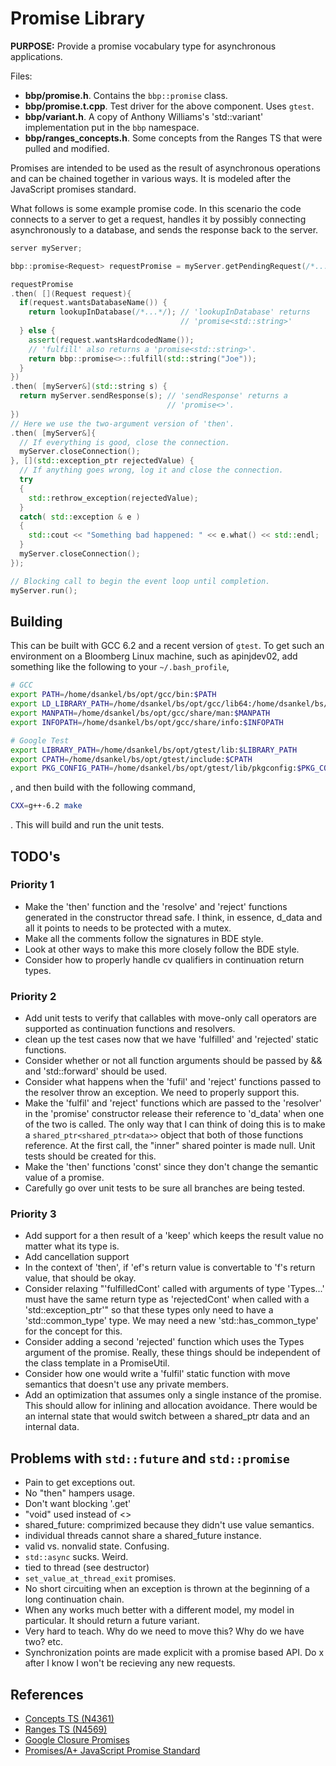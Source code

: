 # Promise Library

**PURPOSE:** Provide a promise vocabulary type for asynchronous applications.

Files:

- **bbp/promise.h**. Contains the `bbp::promise` class.
- **bbp/promise.t.cpp**. Test driver for the above component. Uses `gtest`.
- **bbp/variant.h**. A copy of Anthony Williams's 'std::variant' implementation
  put in the `bbp` namespace.
- **bbp/ranges_concepts.h**. Some concepts from the Ranges TS that were pulled
  and modified.

Promises are intended to be used as the result of asynchronous operations and
can be chained together in various ways. It is modeled after the JavaScript
promises standard.

What follows is some example promise code. In this scenario the code connects
to a server to get a request, handles it by possibly connecting asynchronously
to a database, and sends the response back to the server.

```c++
server myServer;

bbp::promise<Request> requestPromise = myServer.getPendingRequest(/*...*/);

requestPromise
.then( [](Request request){
  if(request.wantsDatabaseName()) {
    return lookupInDatabase(/*...*/); // 'lookupInDatabase' returns
                                      // 'promise<std::string>'
  } else {
    assert(request.wantsHardcodedName());
    // 'fulfill' also returns a 'promise<std::string>'.
    return bbp::promise<>::fulfill(std::string("Joe"));
  }
})
.then( [myServer&](std::string s) {
  return myServer.sendResponse(s); // 'sendResponse' returns a
                                   // 'promise<>'.
})
// Here we use the two-argument version of 'then'.
.then( [myServer&]{
  // If everything is good, close the connection.
  myServer.closeConnection();
}, [](std::exception_ptr rejectedValue) {
  // If anything goes wrong, log it and close the connection.
  try
  {
    std::rethrow_exception(rejectedValue);
  }
  catch( std::exception & e )
  {
    std::cout << "Something bad happened: " << e.what() << std::endl;
  }
  myServer.closeConnection();
});

// Blocking call to begin the event loop until completion.
myServer.run();
```

## Building

This can be built with GCC 6.2 and a recent version of `gtest`. To get such an environment on a Bloomberg Linux machine, such as apinjdev02, add something like the following to your `~/.bash_profile`,

```bash
# GCC
export PATH=/home/dsankel/bs/opt/gcc/bin:$PATH
export LD_LIBRARY_PATH=/home/dsankel/bs/opt/gcc/lib64:/home/dsankel/bs/opt/gccdeps/lib:$LD_LIBRARY_PATH
export MANPATH=/home/dsankel/bs/opt/gcc/share/man:$MANPATH
export INFOPATH=/home/dsankel/bs/opt/gcc/share/info:$INFOPATH

# Google Test
export LIBRARY_PATH=/home/dsankel/bs/opt/gtest/lib:$LIBRARY_PATH
export CPATH=/home/dsankel/bs/opt/gtest/include:$CPATH
export PKG_CONFIG_PATH=/home/dsankel/bs/opt/gtest/lib/pkgconfig:$PKG_CONFIG_PATH
```

, and then build with the following command,

```bash
CXX=g++-6.2 make
```

. This will build and run the unit tests.

## TODO's

### Priority 1
- Make the 'then' function and the 'resolve' and 'reject' functions generated
  in the constructor thread safe. I think, in essence, d_data and all it points
  to needs to be protected with a mutex.
- Make all the comments follow the signatures in BDE style.
- Look at other ways to make this more closely follow the BDE style.
- Consider how to properly handle cv qualifiers in continuation return types.

### Priority 2

- Add unit tests to verify that callables with move-only call operators are
  supported as continuation functions and resolvers.
- clean up the test cases now that we have 'fulfilled' and 'rejected' static
  functions.
- Consider whether or not all function arguments should be passed by && and
  'std::forward' should be used.
- Consider what happens when the 'fufil' and 'reject' functions passed to the
  resolver throw an exception. We need to properly support this.
- Make the 'fulfil' and 'reject' functions which are passed to the 'resolver'
  in the 'promise' constructor release their reference to 'd_data' when one of
  the two is called. The only way that I can think of doing this is to make a
  `shared_ptr<shared_ptr<data>>` object that both of those functions reference.
  At the first call, the "inner" shared pointer is made null. Unit tests
  should be created for this.
- Make the 'then' functions 'const' since they don't change the semantic value
  of a promise.
- Carefully go over unit tests to be sure all branches are being tested.

### Priority 3
- Add support for a then result of a 'keep' which keeps the result value no
  matter what its type is.
- Add cancellation support
- In the context of 'then', if 'ef's return value is convertable to 'f's return
  value, that should be okay.
- Consider relaxing "'fulfilledCont' called with arguments of type 'Types...'
  must have the same return type as 'rejectedCont' when called with a
  'std::exception_ptr'" so that these types only need to have a
  'std::common_type' type. We may need a new 'std::has_common_type' for the
  concept for this.
- Consider adding a second 'rejected' function which uses the Types argument of
  the promise. Really, these things should be independent of the class template
  in a PromiseUtil.
- Consider how one would write a 'fulfil' static function with move semantics
  that doesn't use any private members.
- Add an optimization that assumes only a single instance of the promise. This
  should allow for inlining and allocation avoidance. There would be an
  internal state that would switch between a shared_ptr data and an internal
  data.

## Problems with `std::future` and `std::promise`
- Pain to get exceptions out.
- No "then" hampers usage.
- Don't want blocking '.get'
- "void" used instead of <>
- shared_future: comprimized because they didn't use value semantics.
- individual threads cannot share a shared_future instance.
- valid vs. nonvalid state. Confusing.
- `std::async` sucks. Weird.
- tied to thread (see destructor)
- `set_value_at_thread_exit` promises.
- No short circuiting when an exception is thrown at the beginning of a long
  continuation chain.
- When any works much better with a different model, my model in particular. It
  should return a future variant.
- Very hard to teach. Why do we need to move this? Why do we have two? etc.
- Synchronization points are made explicit with a promise based API. Do x after
  I know I won't be recieving any new requests.

## References

- [Concepts TS (N4361)](http://open-std.org/JTC1/SC22/WG21/docs/papers/2015/n4361.pdf)
- [Ranges TS (N4569)](http://open-std.org/JTC1/SC22/WG21/docs/papers/2016/n4569.pdf)
- [Google Closure Promises](https://github.com/google/closure-library/blob/master/closure/goog/promise/promise.js)
- [Promises/A+ JavaScript Promise Standard](http://open-std.org/JTC1/SC22/WG21/docs/papers/2016/n4569.pdf)
